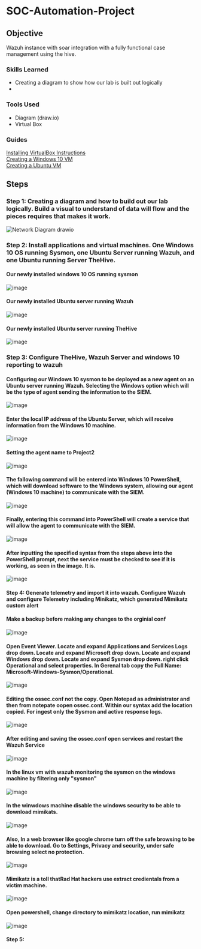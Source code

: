 # SOC-Automation-Project

## Objective

Wazuh instance with soar integration with a fully functional case management using the hive. 

### Skills Learned

- Creating a diagram to show how our lab is built out logically
- 

### Tools Used

- Diagram (draw.io) 
- Virtual Box

### Guides

<a href="https://github.com/GitSavior/Installing-VirtualBox-Instructions/tree/main">Installing VirtualBox Instructions</a><br>
<a href="https://github.com/GitSavior/Creating-Windows-10-VM/tree/main">Creating a Windows 10 VM</a><br>
<a href="https://github.com/GitSavior/Creating-Ubuntu-VM/tree/main">Creating a Ubuntu VM</a>

## Steps

### Step 1: Creating a diagram and how to build out our lab logically. Build a visual to understand of data will flow and the pieces requires that makes it work.

![Network Diagram drawio](https://github.com/GitSavior/SOC-Automation-Project/assets/162067776/923cd150-3e02-41f1-92b9-53b616408172)

### Step 2: Install applications and virtual machines. One Windows 10 OS running Sysmon, one Ubuntu Server running Wazuh, and one Ubuntu running Server TheHive.

#### Our newly installed windows 10 OS running sysmon
![image](https://github.com/GitSavior/SOC-Automation-Project/assets/162067776/fcdf1283-24db-4b64-94de-01d4cdcb3612)

#### Our newly installed Ubuntu server running Wazuh
![image](https://github.com/GitSavior/SOC-Automation-Project/assets/162067776/a37b79ef-32eb-4510-824d-15e71cebb41b)

#### Our newly installed Ubuntu server running TheHive
![image](https://github.com/GitSavior/SOC-Automation-Project/assets/162067776/3016a696-eb63-4ea1-afe3-655f66d0b753)

### Step 3: Configure TheHive, Wazuh Server and windows 10 reporting to wazuh

#### Configuring our Windows 10 sysmon to be deployed as a new agent on an Ubuntu server running Wazuh. Selecting the Windows option which will be the type of agent sending the information to the SIEM.

![image](https://github.com/GitSavior/SOC-Automation-Project/assets/162067776/ffbbc784-dc05-42b1-88c2-5f2495221f7a)

#### Enter the local IP address of the Ubuntu Server, which will receive information from the Windows 10 machine.

![image](https://github.com/GitSavior/SOC-Automation-Project/assets/162067776/834c069a-57bd-4692-9124-ecd79239afa3)

#### Setting the agent name to Project2

![image](https://github.com/GitSavior/SOC-Automation-Project/assets/162067776/b2146742-536b-44d9-a18d-268f41977c88)

#### The fallowing command will be entered into Windows 10 PowerShell, which will download software to the Windows system, allowing our agent (Windows 10 machine) to communicate with the SIEM. 

![image](https://github.com/GitSavior/SOC-Automation-Project/assets/162067776/ef0d9ac8-36ac-4002-98cf-3bec3c281f17)

#### Finally, entering this command into PowerShell will create a service that will allow the agent to communicate with the SIEM.

![image](https://github.com/GitSavior/SOC-Automation-Project/assets/162067776/d63f5a88-de8d-4c56-8a02-d2a6625ad749)

#### After inputting the specified syntax from the steps above into the PowerShell prompt, next the service must be checked to see if it is working, as seen in the image. It is.

![image](https://github.com/GitSavior/SOC-Automation-Project/assets/162067776/3796ddbb-d12a-4ee2-88c0-4cb2194e43be)

#### Step 4: Generate telemetry and import it into wazuh. Configure Wazuh and configure Telemetry including Minikatz, which generated Mimikatz custom alert

#### Make a backup before making any changes to the orginial conf

![image](https://github.com/GitSavior/SOC-Automation-Project/assets/162067776/bad21e3a-cdd2-4a64-8f60-1e62d361673c)

#### Open Event Viewer. Locate and expand Applications and Services Logs drop down. Locate and expand Microsoft drop down. Locate and expand Windows drop down. Locate and expand Sysmon drop down. right click Operational and select properties. In Gerenal tab copy the Full Name: Microsoft-Windows-Sysmon/Operational.

![image](https://github.com/GitSavior/SOC-Automation-Project/assets/162067776/f1000aa0-ab06-4797-95b1-4fa46c782e99)

#### Editing the ossec.conf not the copy. Open Notepad as administrator and then from notepate oopen ossec.conf. Within our syntax add the location copied. For ingest only the Sysmon and active response logs.

![image](https://github.com/GitSavior/SOC-Automation-Project/assets/162067776/f48dffae-4bc3-4099-89cc-aa37180a0737)

#### After editing and saving the ossec.conf open services and restart the Wazuh Service

![image](https://github.com/GitSavior/SOC-Automation-Project/assets/162067776/617e17eb-6a58-43f4-83ff-29ac2b792b70)

#### In the linux vm with wazuh monitoring the sysmon on the windows machine by filtering only "sysmon"

![image](https://github.com/GitSavior/SOC-Automation-Project/assets/162067776/b3bed3e1-eaf9-4011-9490-d09168a85675)

#### In the winwdows machine disable the windows security to be able to download mimikats.

![image](https://github.com/GitSavior/SOC-Automation-Project/assets/162067776/590c0640-049d-4e28-92b8-96a7b29d7690)

#### Also, In a web browser like google chrome turn off the safe browsing to be able to download. Go to Settings, Privacy and security, under safe browsing select no protection.

![image](https://github.com/GitSavior/SOC-Automation-Project/assets/162067776/a5fe786a-dcfb-488d-b150-b4f08273d6b2)


#### Mimikatz is a toll thatRad Hat hackers use extract credientals from a victim machine. 

![image](https://github.com/GitSavior/SOC-Automation-Project/assets/162067776/132aa02e-e339-44e6-982b-8b03c8b3e271)

#### Open powershell, change directory to mimikatz location, run mimikatz

![image](https://github.com/GitSavior/SOC-Automation-Project/assets/162067776/7628e3be-dc45-49f4-857f-ce081f23949e)

####


#### Step 5: 
